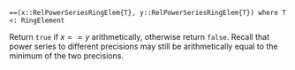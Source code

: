 ```
==(x::RelPowerSeriesRingElem{T}, y::RelPowerSeriesRingElem{T}) where T <: RingElement
```

Return `true` if $x == y$ arithmetically, otherwise return `false`. Recall that power series to different precisions may still be arithmetically equal to the minimum of the two precisions.

